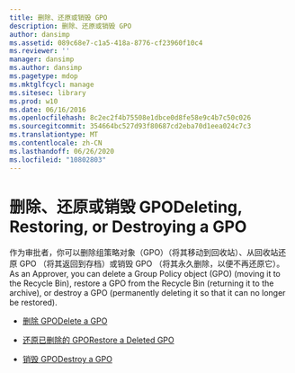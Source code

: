```yaml
---
title: 删除、还原或销毁 GPO
description: 删除、还原或销毁 GPO
author: dansimp
ms.assetid: 089c68e7-c1a5-418a-8776-cf23960f10c4
ms.reviewer: ''
manager: dansimp
ms.author: dansimp
ms.pagetype: mdop
ms.mktglfcycl: manage
ms.sitesec: library
ms.prod: w10
ms.date: 06/16/2016
ms.openlocfilehash: 8c2ec2f4b75508e1dbce0d8fe58e9c4b7c50c026
ms.sourcegitcommit: 354664bc527d93f80687cd2eba70d1eea024c7c3
ms.translationtype: MT
ms.contentlocale: zh-CN
ms.lasthandoff: 06/26/2020
ms.locfileid: "10802803"
---
```

# <span data-ttu-id="bda46-103">删除、还原或销毁 GPO</span><span class="sxs-lookup"><span data-stu-id="bda46-103">Deleting, Restoring, or Destroying a GPO</span></span>


<span data-ttu-id="bda46-104">作为审批者，你可以删除组策略对象（GPO）（将其移动到回收站）、从回收站还原 GPO （将其返回到存档）或销毁 GPO （将其永久删除，以便不再还原它）。</span><span class="sxs-lookup"><span data-stu-id="bda46-104">As an Approver, you can delete a Group Policy object (GPO) (moving it to the Recycle Bin), restore a GPO from the Recycle Bin (returning it to the archive), or destroy a GPO (permanently deleting it so that it can no longer be restored).</span></span>

-   [<span data-ttu-id="bda46-105">删除 GPO</span><span class="sxs-lookup"><span data-stu-id="bda46-105">Delete a GPO</span></span>](delete-a-gpo-approver.md)

-   [<span data-ttu-id="bda46-106">还原已删除的 GPO</span><span class="sxs-lookup"><span data-stu-id="bda46-106">Restore a Deleted GPO</span></span>](restore-a-deleted-gpo.md)

-   [<span data-ttu-id="bda46-107">销毁 GPO</span><span class="sxs-lookup"><span data-stu-id="bda46-107">Destroy a GPO</span></span>](destroy-a-gpo.md)

 

 





